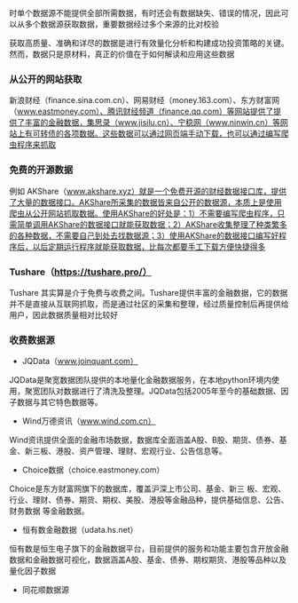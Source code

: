 时单个数据源不能提供全部所需数据，有时还会有数据缺失、错误的情况，因此可以从多个数据源获取数据，重要数据经过多个来源的比对校验

获取高质量、准确和详尽的数据是进行有效量化分析和构建成功投资策略的关键。然而，数据只是原材料，真正的价值在于如何解读和应用这些数据

### 从公开的网站获取

新浪财经（finance.sina.com.cn）、网易财经（money.163.com）、东方财富网（www.eastmoney.com）、腾讯财经频道（finance.qq.com）等网站提供了提供了丰富的金融数据，集思录（www.jisilu.cn）、宁稳网（www.ninwin.cn）等网站上有可转债的各项数据。这些数据可以通过网页端手动下载，也可以通过编写爬虫程序来抓取

### 免费的开源数据

例如 AKShare（www.akshare.xyz）就是一个免费开源的财经数据接口库，提供了大量的数据接口。AKShare所采集的数据皆来自公开的数据源，本质上是使用爬虫从公开网站抓取数据。使用AKShare的好处是：1）不需要编写爬虫程序，只需简单调用AKShare的数据接口就能获取数据；2）AKShare收集整理了种类繁多的各种数据，不需要自己到处去找数据源；3）使用AKShare的数据接口编写好程序后，以后定期运行程序就能获取数据，比每次都要手工下载方便快捷得多

### Tushare（https://tushare.pro/）

Tushare 其实算是介于免费与收费之间。Tushare提供丰富的金融数据，它的数据并不是直接从互联网抓取，而是通过社区的采集和整理，经过质量控制后再提供给用户，因此数据质量相对比较好

### 收费数据源

- JQData（www.joinquant.com）

JQData是聚宽数据团队提供的本地量化金融数据服务，在本地python环境内使用，聚宽团队对数据进行了清洗及整理。JQData包括2005年至今的基础数据、因子数据与其它特色数据等。

- Wind万德资讯（www.wind.com.cn）

Wind资讯提供全面的金融市场数据，数据库全面涵盖A股、B股、期货、债券、基金、新三板、港股、资产管理、理财、宏观行业、公告信息等。

- Choice数据（choice.eastmoney.com）

Choice是东方财富网旗下的数据库，覆盖沪深上市公司、基金、新三 板、宏观、行业、理财、债券、期货、期权、美股、港股等金融品种，提供基础信息、公告、财务数据 等金融数据。

- 恒有数金融数据（udata.hs.net）

恒有数是恒生电子旗下的金融数据平台，目前提供的服务和功能主要包含开放金融数据和金融数据可视化，数据涵盖A股、基金、债券、期权期货、港股等品种以及量化因子数据

- 同花顺数据源